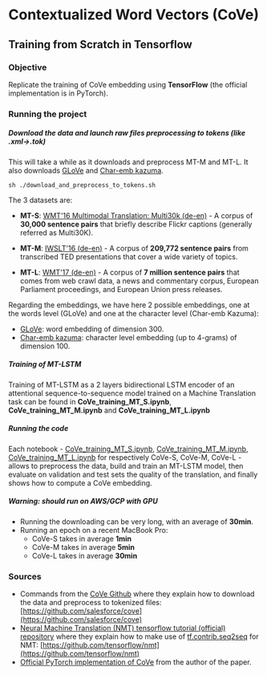 # Contextualized Word Vectors (CoVe)
## Training from Scratch in Tensorflow


### Objective
Replicate the training of CoVe embedding using **TensorFlow**  (the official implementation is in PyTorch).

###  Running the project

##### Download the data and launch raw files preprocessing to tokens (like .xml->.tok)

This will take a while as it downloads and preprocess MT-M and MT-L. It also downloads [GLoVe](https://nlp.stanford.edu/pubs/glove.pdf) and [Char-emb kazuma](https://arxiv.org/abs/1611.01587).
```{bash}
sh ./download_and_preprocess_to_tokens.sh
```

The 3 datasets are:
* **MT-S**: [WMT'16 Multimodal Translation: Multi30k (de-en)](http://www.statmt.org/wmt16/multimodal-task.html)  -  A corpus of **30,000 sentence pairs** that briefly describe Flickr captions (generally referred as Multi30K).

* **MT-M**: [IWSLT'16 (de-en)](https://wit3.fbk.eu) - A corpus of **209,772 sentence pairs** from transcribed TED presentations that cover a wide variety of
topics.

* **MT-L**: [WMT'17 (de-en)](http://data.statmt.org/wmt17/) - A corpus of **7 million sentence pairs** that comes from web crawl data, a news and commentary
corpus, European Parliament proceedings, and European Union press releases.

Regarding the embeddings, we have here 2 possible embeddings, one at the words level (GLoVe) and one at the character level (Char-emb Kazuma):
* [GLoVe](https://nlp.stanford.edu/pubs/glove.pdf): word embedding of dimension 300.
* [Char-emb kazuma](https://arxiv.org/abs/1611.01587): character level embedding (up to 4-grams) of dimension 100.

##### Training of MT-LSTM
Training of MT-LSTM as a 2 layers bidirectional LSTM encoder of an attentional sequence-to-sequence model trained on a Machine Translation task can be found in **CoVe_training_MT_S.ipynb**, **CoVe_training_MT_M.ipynb** and **CoVe_training_MT_L.ipynb**

##### Running the code
Each notebook - [CoVe_training_MT_S.ipynb](https://github.com/EsterHlav/Contextualized-Word-Vectors-CoVe-Learned-in-Translation/blob/master/CoVe_training_MT_S.ipynb), [CoVe_training_MT_M.ipynb](https://github.com/EsterHlav/Contextualized-Word-Vectors-CoVe-Learned-in-Translation/blob/master/CoVe_training_MT_M.ipynb), [CoVe_training_MT_L.ipynb](https://github.com/EsterHlav/Contextualized-Word-Vectors-CoVe-Learned-in-Translation/blob/master/CoVe_training_MT_L.ipynb) for respectively CoVe-S, CoVe-M, CoVe-L - allows to preprocess the data, build and train an MT-LSTM model, then evaluate on validation and test sets the quality of the translation, and finally shows how to compute a CoVe embedding.

##### Warning: should run on AWS/GCP with GPU
* Running the downloading can be very long, with an average of **30min**.
* Running an epoch on a recent MacBook Pro:
  * CoVe-S takes in average **1min**
  * CoVe-M takes in average **5min**
  * CoVe-L takes in average **30min**

### Sources 
* Commands from the [CoVe Github](https://github.com/salesforce/cove) where they explain how to download the data and preprocess to tokenized files: [https://github.com/salesforce/cove](https://github.com/salesforce/cove)
* [Neural Machine Translation (NMT) tensorflow tutorial (official) repository](https://github.com/tensorflow/nmt) where they explain how to make use of [tf.contrib.seq2seq](https://www.tensorflow.org/api_docs/python/tf/contrib/seq2seq) for NMT: [https://github.com/tensorflow/nmt](https://github.com/tensorflow/nmt)
* [Official PyTorch implementation of CoVe](https://github.com/salesforce/cove) from the author of the paper.
